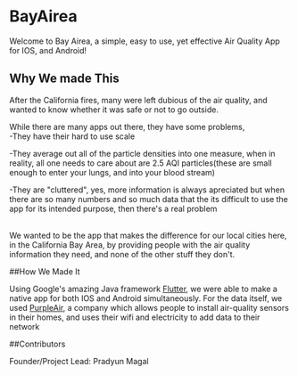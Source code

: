 # BayAirea

Welcome to Bay Airea, a simple, easy to use, yet effective Air Quality App for IOS, and Android!
## Why We made This

After the California fires, many were left dubious of the air quality, and wanted to know whether it was safe or not to go outside.
<br />


While there are many apps out there, they have some problems,<br />
-They have their hard to use scale


-They average out all of the particle densities into one measure, when in reality, all one needs to care about are 2.5 AQI particles(these are small enough to enter your lungs, and into your blood stream)


-They are "cluttered", yes, more information is always apreciated but when there are so many numbers and so much data that the its difficult to use the app for its intended purpose, then there's a real problem



<br />
We wanted to be the app that makes the difference for our local cities here, in the California Bay Area, by providing people with the air quality information they need, and none of the other stuff they don't.



##How We Made It


Using Google's amazing Java framework <a href="flutter.io">Flutter</a>, we were able to make a native app for both IOS and Android simultaneously. For the data itself, we used <a href="purpleair.org">PurpleAir</a>, a company which allows people to install air-quality sensors in their homes, and uses their wifi and electricity to add data to their network
<br />



##Contributors


Founder/Project Lead: Pradyun Magal



